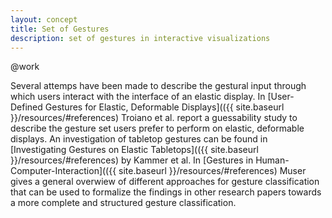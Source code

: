 ```yaml
---
layout: concept
title: Set of Gestures
description: set of gestures in interactive visualizations
---
```

@work

Several attemps have been made to describe the gestural input through which users interact with the interface of an elastic display. In [User-Defined Gestures for Elastic, Deformable Displays](({{ site.baseurl }}/resources/#references) Troiano et al. report a guessability study to describe the gesture set users prefer to perform on elastic, deformable displays. An investigation of tabletop gestures can be found in [Investigating Gestures on Elastic Tabletops](({{ site.baseurl }}/resources/#references) by Kammer et al. In [Gestures in Human-Computer-Interaction](({{ site.baseurl }}/resources/#references) Muser gives a general overwiew of different approaches for gesture classification that can be used to formalize the findings in other research papers towards a more complete and structured gesture classification.